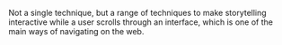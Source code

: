 Not a single technique, but a range of techniques to make storytelling interactive while a user scrolls through an interface, which is one of the main ways of navigating on the web.
